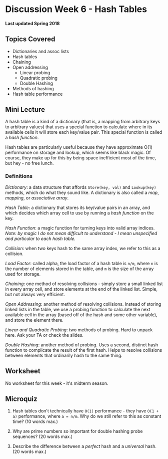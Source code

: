 # Discussion Week 6 - Hash Tables

#### Last updated Spring 2018

## Topics Covered

* Dictionaries and assoc lists
* Hash tables
* Chaining
* Open addressing
    * Linear probing
    * Quadratic probing
    * Double Hashing
* Methods of hashing
* Hash table performance

## Mini Lecture
A hash table is a kind of a dictionary (that is, a mapping from arbitrary keys to
arbitrary values) that uses a special function to calculate where in its available cells
it will store each key/value pair. This special function is called a _hash function_.

Hash tables are particularly useful because they have approximate O(1) performance on
storage and lookup, which seems like black magic. Of course, they make up for this by
being space inefficient most of the time, but hey - no free lunch.

### Definitions

_Dictionary_: a data structure that affords `Store(key, val)` and `Lookup(key)` methods,
which do what they sound like. A dictionary is also called a _map_, _mapping_, or
_associative array_.

_Hash Table_: a dictionary that stores its key/value pairs in an array, and which decides
which array cell to use by running a _hash function_ on the key.

_Hash Function_: a magic function for turning keys into valid array indices. _Note: by 
magic I do not mean difficult to understand - I mean unspecified and particular to each
hash table._

_Collision_: when two keys hash to the same array index, we refer to this as a collision.

_Load Factor_: called alpha, the load factor of a hash table is `n/m`, where `n` is the 
number of elements stored in the table, and `m` is the size of the array used for 
storage.

_Chaining_: one method of resolving collisions - simply store a small linked list in 
every array cell, and store elements at the end of the linked list. Simple, but not 
always very efficient.

_Open Addressing_: another method of resolving collisions. Instead of storing linked
lists in the table, we use a probing function to calculate the next available cell in the
array (based off of the hash and some other variable), and store the element there.

_Linear and Quadratic Probing_: two methods of probing. Hard to unpack here. Ask your TA
or check the slides.

_Double Hashing_: another method of probing. Uses a second, distinct hash function to 
complicate the result of the first hash. Helps to resolve collisions between elements
that ordinarily hash to the same thing.

## Worksheet

No worksheet for this week - it's midterm season.

## Microquiz

1. Hash tables don't technically have `O(1)` performance - they have `O(1 + a)`
performance, where `a = n/m`. Why do we still refer to this as constant time? (10 words
max.)

2. Why are prime numbers so important for double hashing probe sequences? (20 words max.)

3. Describe the difference between a _perfect_ hash and a _universal_ hash. (20 words
max.)

